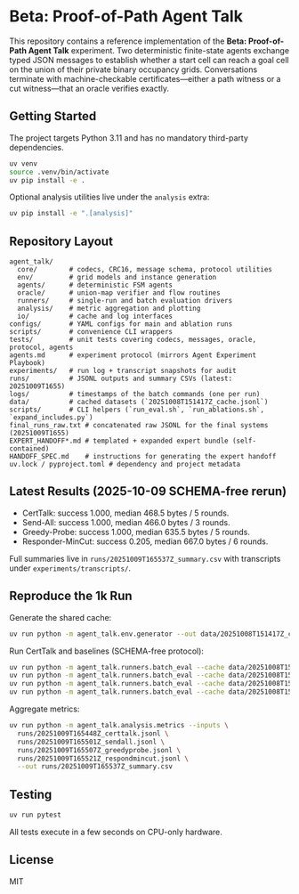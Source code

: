 # Beta: Proof-of-Path Agent Talk

This repository contains a reference implementation of the **Beta: Proof-of-Path Agent Talk** experiment. Two deterministic finite-state agents exchange typed JSON messages to establish whether a start cell can reach a goal cell on the union of their private binary occupancy grids. Conversations terminate with machine-checkable certificates—either a path witness or a cut witness—that an oracle verifies exactly.

## Getting Started

The project targets Python 3.11 and has no mandatory third-party dependencies.

```bash
uv venv
source .venv/bin/activate
uv pip install -e .
```

Optional analysis utilities live under the `analysis` extra:

```bash
uv pip install -e ".[analysis]"
```

## Repository Layout

```
agent_talk/
  core/        # codecs, CRC16, message schema, protocol utilities
  env/         # grid models and instance generation
  agents/      # deterministic FSM agents
  oracle/      # union-map verifier and flow routines
  runners/     # single-run and batch evaluation drivers
  analysis/    # metric aggregation and plotting
  io/          # cache and log interfaces
configs/       # YAML configs for main and ablation runs
scripts/       # convenience CLI wrappers
tests/         # unit tests covering codecs, messages, oracle, protocol, agents
agents.md      # experiment protocol (mirrors Agent Experiment Playbook)
experiments/   # run log + transcript snapshots for audit
runs/          # JSONL outputs and summary CSVs (latest: 20251009T1655)
logs/          # timestamps of the batch commands (one per run)
data/          # cached datasets (`20251008T151417Z_cache.jsonl`)
scripts/       # CLI helpers (`run_eval.sh`, `run_ablations.sh`, `expand_includes.py`)
final_runs_raw.txt # concatenated raw JSONL for the final systems (20251009T1655)
EXPERT_HANDOFF*.md # templated + expanded expert bundle (self-contained)
HANDOFF_SPEC.md    # instructions for generating the expert handoff
uv.lock / pyproject.toml # dependency and project metadata
```

## Latest Results (2025-10-09 SCHEMA-free rerun)

- CertTalk: success 1.000, median 468.5 bytes / 5 rounds.
- Send-All: success 1.000, median 466.0 bytes / 3 rounds.
- Greedy-Probe: success 1.000, median 635.5 bytes / 5 rounds.
- Responder-MinCut: success 0.205, median 667.0 bytes / 6 rounds.

Full summaries live in `runs/20251009T165537Z_summary.csv` with transcripts under `experiments/transcripts/`.

## Reproduce the 1k Run

Generate the shared cache:

```bash
uv run python -m agent_talk.env.generator --out data/20251008T151417Z_cache.jsonl --n 1000 --size 10 --seed 123
```

Run CertTalk and baselines (SCHEMA-free protocol):

```bash
uv run python -m agent_talk.runners.batch_eval --cache data/20251008T151417Z_cache.jsonl --system certtalk --out runs/20251009T165448Z_certtalk.jsonl
uv run python -m agent_talk.runners.batch_eval --cache data/20251008T151417Z_cache.jsonl --system sendall --out runs/20251009T165501Z_sendall.jsonl
uv run python -m agent_talk.runners.batch_eval --cache data/20251008T151417Z_cache.jsonl --system greedyprobe --out runs/20251009T165507Z_greedyprobe.jsonl
uv run python -m agent_talk.runners.batch_eval --cache data/20251008T151417Z_cache.jsonl --system respondermincut --out runs/20251009T165521Z_respondmincut.jsonl
```

Aggregate metrics:

```bash
uv run python -m agent_talk.analysis.metrics --inputs \
  runs/20251009T165448Z_certtalk.jsonl \
  runs/20251009T165501Z_sendall.jsonl \
  runs/20251009T165507Z_greedyprobe.jsonl \
  runs/20251009T165521Z_respondmincut.jsonl \
  --out runs/20251009T165537Z_summary.csv
```

## Testing

```bash
uv run pytest
```

All tests execute in a few seconds on CPU-only hardware.

## License

MIT
